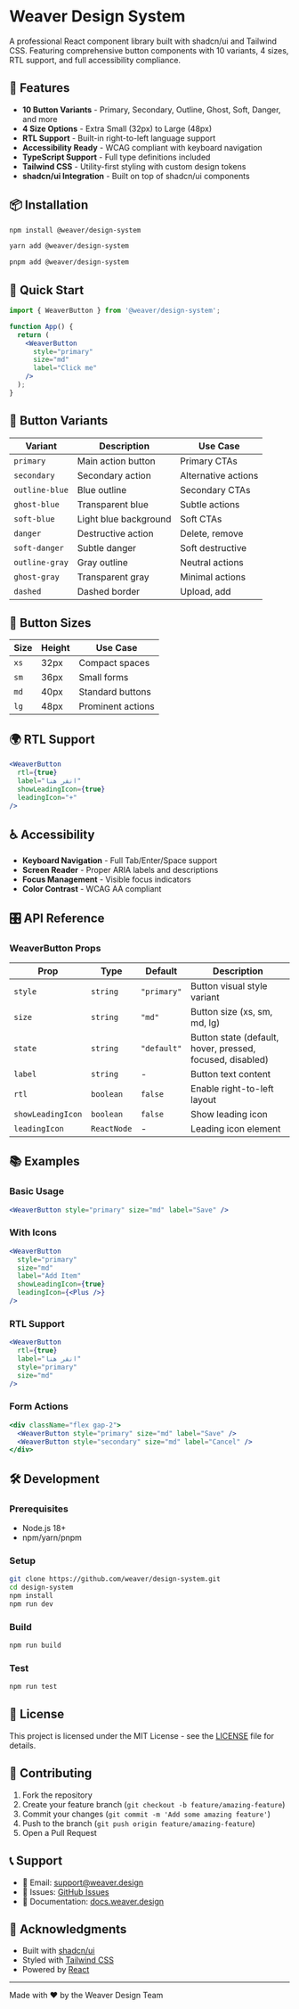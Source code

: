 # Weaver Design System

A professional React component library built with shadcn/ui and Tailwind CSS. Featuring comprehensive button components with 10 variants, 4 sizes, RTL support, and full accessibility compliance.

## 🚀 Features

- **10 Button Variants** - Primary, Secondary, Outline, Ghost, Soft, Danger, and more
- **4 Size Options** - Extra Small (32px) to Large (48px)
- **RTL Support** - Built-in right-to-left language support
- **Accessibility Ready** - WCAG compliant with keyboard navigation
- **TypeScript Support** - Full type definitions included
- **Tailwind CSS** - Utility-first styling with custom design tokens
- **shadcn/ui Integration** - Built on top of shadcn/ui components

## 📦 Installation

```bash
npm install @weaver/design-system
```

```bash
yarn add @weaver/design-system
```

```bash
pnpm add @weaver/design-system
```

## 🎯 Quick Start

```jsx
import { WeaverButton } from '@weaver/design-system';

function App() {
  return (
    <WeaverButton 
      style="primary" 
      size="md" 
      label="Click me"
    />
  );
}
```

## 🎨 Button Variants

| Variant | Description | Use Case |
|---------|-------------|----------|
| `primary` | Main action button | Primary CTAs |
| `secondary` | Secondary action | Alternative actions |
| `outline-blue` | Blue outline | Secondary CTAs |
| `ghost-blue` | Transparent blue | Subtle actions |
| `soft-blue` | Light blue background | Soft CTAs |
| `danger` | Destructive action | Delete, remove |
| `soft-danger` | Subtle danger | Soft destructive |
| `outline-gray` | Gray outline | Neutral actions |
| `ghost-gray` | Transparent gray | Minimal actions |
| `dashed` | Dashed border | Upload, add |

## 📏 Button Sizes

| Size | Height | Use Case |
|------|--------|----------|
| `xs` | 32px | Compact spaces |
| `sm` | 36px | Small forms |
| `md` | 40px | Standard buttons |
| `lg` | 48px | Prominent actions |

## 🌍 RTL Support

```jsx
<WeaverButton 
  rtl={true}
  label="انقر هنا"
  showLeadingIcon={true}
  leadingIcon="+"
/>
```

## ♿ Accessibility

- **Keyboard Navigation** - Full Tab/Enter/Space support
- **Screen Reader** - Proper ARIA labels and descriptions
- **Focus Management** - Visible focus indicators
- **Color Contrast** - WCAG AA compliant

## 🎛️ API Reference

### WeaverButton Props

| Prop | Type | Default | Description |
|------|------|---------|-------------|
| `style` | `string` | `"primary"` | Button visual style variant |
| `size` | `string` | `"md"` | Button size (xs, sm, md, lg) |
| `state` | `string` | `"default"` | Button state (default, hover, pressed, focused, disabled) |
| `label` | `string` | - | Button text content |
| `rtl` | `boolean` | `false` | Enable right-to-left layout |
| `showLeadingIcon` | `boolean` | `false` | Show leading icon |
| `leadingIcon` | `ReactNode` | - | Leading icon element |

## 📚 Examples

### Basic Usage

```jsx
<WeaverButton style="primary" size="md" label="Save" />
```

### With Icons

```jsx
<WeaverButton 
  style="primary" 
  size="md" 
  label="Add Item"
  showLeadingIcon={true}
  leadingIcon={<Plus />}
/>
```

### RTL Support

```jsx
<WeaverButton 
  rtl={true}
  label="انقر هنا"
  style="primary"
  size="md"
/>
```

### Form Actions

```jsx
<div className="flex gap-2">
  <WeaverButton style="primary" size="md" label="Save" />
  <WeaverButton style="secondary" size="md" label="Cancel" />
</div>
```

## 🛠️ Development

### Prerequisites

- Node.js 18+
- npm/yarn/pnpm

### Setup

```bash
git clone https://github.com/weaver/design-system.git
cd design-system
npm install
npm run dev
```

### Build

```bash
npm run build
```

### Test

```bash
npm run test
```

## 📄 License

This project is licensed under the MIT License - see the [LICENSE](LICENSE) file for details.

## 🤝 Contributing

1. Fork the repository
2. Create your feature branch (`git checkout -b feature/amazing-feature`)
3. Commit your changes (`git commit -m 'Add some amazing feature'`)
4. Push to the branch (`git push origin feature/amazing-feature`)
5. Open a Pull Request

## 📞 Support

- 📧 Email: support@weaver.design
- 🐛 Issues: [GitHub Issues](https://github.com/weaver/design-system/issues)
- 📖 Documentation: [docs.weaver.design](https://docs.weaver.design)

## 🎉 Acknowledgments

- Built with [shadcn/ui](https://ui.shadcn.com/)
- Styled with [Tailwind CSS](https://tailwindcss.com/)
- Powered by [React](https://reactjs.org/)

---

Made with ❤️ by the Weaver Design Team